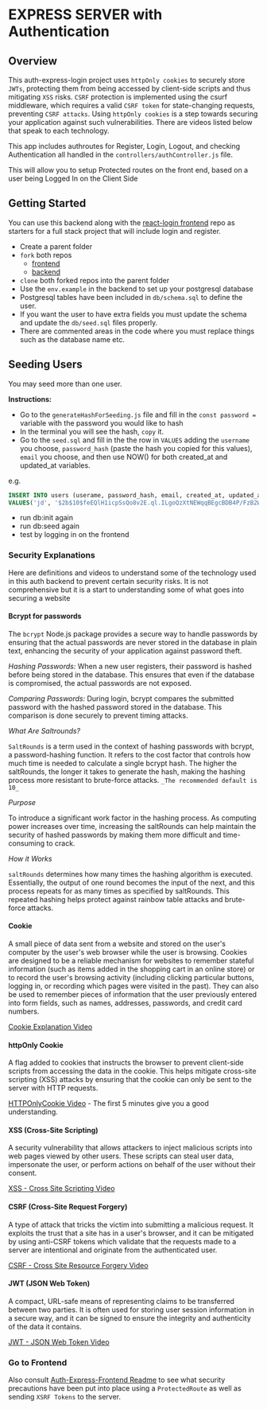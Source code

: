 # EXPRESS SERVER with Authentication

## Overview

This auth-express-login project uses `httpOnly cookies` to securely store `JWTs`, protecting them from being accessed by client-side scripts and thus mitigating `XSS` risks. `CSRF` protection is implemented using the csurf middleware, which requires a valid `CSRF token` for state-changing requests, preventing `CSRF attacks`. Using `httpOnly cookies` is a step towards securing your application against such vulnerabilities. There are videos listed below that speak to each technology.

This app includes authroutes for Register, Login, Logout, and checking Authentication all handled in the `controllers/authController.js` file.

This will allow you to setup Protected routes on the front end, based on a user being Logged In on the Client Side

## Getting Started

You can use this backend along with the [react-login frontend](https://github.com/10-3-pursuit/auth-react-login) repo as starters for a full stack project that will include login and register.

- Create a parent folder
- `fork` both repos
  - [frontend](https://github.com/10-3-pursuit/auth-react-login)
  - [backend](https://github.com/10-3-pursuit/auth-express-login)
- `clone` both forked repos into the parent folder
- Use the `env.example` in the backend to set up your postgresql database
- Postgresql tables have been included in `db/schema.sql` to define the user.
- If you want the user to have extra fields you must update the schema and update the `db/seed.sql` files properly.
- There are commented areas in the code where you must replace things such as the database name etc.

## Seeding Users

You may seed more than one user.

**Instructions:**

- Go to the `generateHashForSeeding.js` file and fill in the `const password = ` variable with the password you would like to hash
- In the terminal you will see the hash, `copy` it.
- Go to the `seed.sql` and fill in the the row in `VALUES` adding the `username` you choose, `password_hash` (paste the hash you copied for this values), `email` you choose, and then use NOW() for both created_at and updated_at variables.

e.g.

```sql
INSERT INTO users (userame, password_hash, email, created_at, updated_at)
VALUES('jd', '$2b$10$feEQlH1icpSsQo8v2E.ql.ILgoQzXtNEWqqBEgcBDB4P/FzB2Ws16', 'jd@me.com', NOW(), NOW())
```

- run db:init again
- run db:seed again
- test by logging in on the frontend

### Security Explanations

Here are definitions and videos to understand some of the technology used in this auth backend to prevent certain security risks. It is not comprehensive but it is a start to understanding some of what goes into securing a website

#### Bcrypt for passwords

The `bcrypt` Node.js package provides a secure way to handle passwords by ensuring that the actual passwords are never stored in the database in plain text, enhancing the security of your application against password theft.

_Hashing Passwords:_ When a new user registers, their password is hashed before being stored in the database. This ensures that even if the database is compromised, the actual passwords are not exposed.

_Comparing Passwords:_ During login, bcrypt compares the submitted password with the hashed password stored in the database. This comparison is done securely to prevent timing attacks.

_What Are Saltrounds?_

`SaltRounds` is a term used in the context of hashing passwords with bcrypt, a password-hashing function. It refers to the cost factor that controls how much time is needed to calculate a single bcrypt hash. The higher the saltRounds, the longer it takes to generate the hash, making the hashing process more resistant to brute-force attacks. `_The recommended default is 10_`

_Purpose_

To introduce a significant work factor in the hashing process. As computing power increases over time, increasing the saltRounds can help maintain the security of hashed passwords by making them more difficult and time-consuming to crack.

_How it Works_

`saltRounds` determines how many times the hashing algorithm is executed. Essentially, the output of one round becomes the input of the next, and this process repeats for as many times as specified by saltRounds. This repeated hashing helps protect against rainbow table attacks and brute-force attacks.

#### Cookie

A small piece of data sent from a website and stored on the user's computer by the user's web browser while the user is browsing. Cookies are designed to be a reliable mechanism for websites to remember stateful information (such as items added in the shopping cart in an online store) or to record the user's browsing activity (including clicking particular buttons, logging in, or recording which pages were visited in the past). They can also be used to remember pieces of information that the user previously entered into form fields, such as names, addresses, passwords, and credit card numbers.

[Cookie Explanation Video](https://www.youtube.com/watch?v=s04Vjlcgwco)

#### httpOnly Cookie

A flag added to cookies that instructs the browser to prevent client-side scripts from accessing the data in the cookie. This helps mitigate cross-site scripting (XSS) attacks by ensuring that the cookie can only be sent to the server with HTTP requests.

[HTTPOnlyCookie Video](https://www.youtube.com/watch?v=ROg1p0UZL0M) - The first 5 minutes give you a good understanding.

#### XSS (Cross-Site Scripting)

A security vulnerability that allows attackers to inject malicious scripts into web pages viewed by other users. These scripts can steal user data, impersonate the user, or perform actions on behalf of the user without their consent.

[XSS - Cross Site Scripting Video](https://www.youtube.com/watch?v=EoaDgUgS6QA)

#### CSRF (Cross-Site Request Forgery)

A type of attack that tricks the victim into submitting a malicious request. It exploits the trust that a site has in a user's browser, and it can be mitigated by using anti-CSRF tokens which validate that the requests made to a server are intentional and originate from the authenticated user.

[CSRF - Cross Site Resource Forgery Video](https://www.youtube.com/watch?v=eWEgUcHPle0)

#### JWT (JSON Web Token)

A compact, URL-safe means of representing claims to be transferred between two parties. It is often used for storing user session information in a secure way, and it can be signed to ensure the integrity and authenticity of the data it contains.

[JWT - JSON Web Token Video](https://www.youtube.com/watch?v=P2CPd9ynFLg)

### Go to Frontend

Also consult [Auth-Express-Frontend Readme](https://github.com/10-3-pursuit/auth-react-login) to see what security precautions have been put into place using a `ProtectedRoute` as well as sending `XSRF Tokens` to the server.
